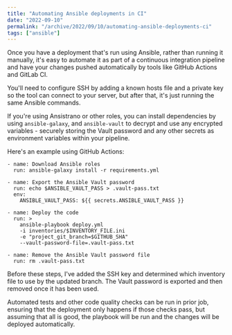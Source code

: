 ```yaml
---
title: "Automating Ansible deployments in CI"
date: "2022-09-10"
permalink: "/archive/2022/09/10/automating-ansible-deployments-ci"
tags: ["ansible"]
---
```


Once you have a deployment that's run using Ansible, rather than running it manually, it's easy to automate it as part of a continuous integration pipeline and have your changes pushed automatically by tools like GitHub Actions and GitLab CI.

You'll need to configure SSH by adding a known hosts file and a private key so the tool can connect to your server, but after that, it's just running the same Ansible commands.

If you're using Ansistrano or other roles, you can install dependencies by using `ansible-galaxy`, and `ansible-vault` to decrypt and use any encrypted variables - securely storing the Vault password and any other secrets as environment variables within your pipeline.

Here's an example using GitHub Actions:

```
- name: Download Ansible roles
  run: ansible-galaxy install -r requirements.yml

- name: Export the Ansible Vault password
  run: echo $ANSIBLE_VAULT_PASS > .vault-pass.txt
  env:
    ANSIBLE_VAULT_PASS: ${{ secrets.ANSIBLE_VAULT_PASS }}

- name: Deploy the code
  run: >
    ansible-playbook deploy.yml
    -i inventories/$INVENTORY_FILE.ini
    -e "project_git_branch=$GITHUB_SHA"
    --vault-password-file=.vault-pass.txt

- name: Remove the Ansible Vault password file
  run: rm .vault-pass.txt
```

Before these steps, I've added the SSH key and determined which inventory file to use by the updated branch. The Vault password is exported and then removed once it has been used.

Automated tests and other code quality checks can be run in prior job, ensuring that the deployment only happens if those checks pass, but assuming that all is good, the playbook will be run and the changes will be deployed automatically.
